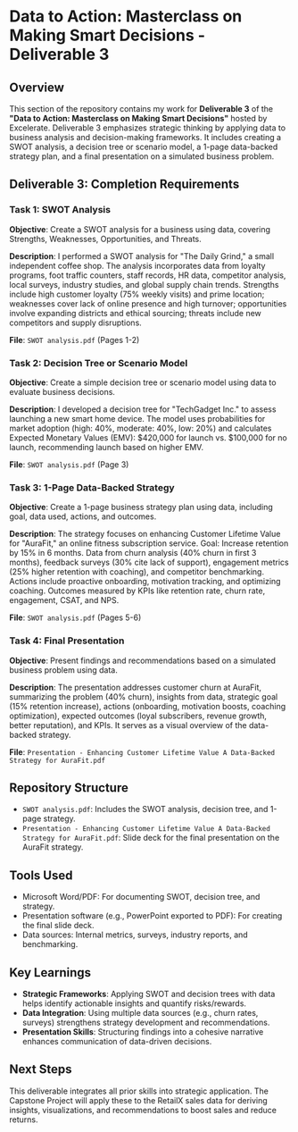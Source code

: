 # Data to Action: Masterclass on Making Smart Decisions - Deliverable 3

## Overview
This section of the repository contains my work for **Deliverable 3** of the **"Data to Action: Masterclass on Making Smart Decisions"** hosted by Excelerate. Deliverable 3 emphasizes strategic thinking by applying data to business analysis and decision-making frameworks. It includes creating a SWOT analysis, a decision tree or scenario model, a 1-page data-backed strategy plan, and a final presentation on a simulated business problem.

## Deliverable 3: Completion Requirements

### Task 1: SWOT Analysis
**Objective**: Create a SWOT analysis for a business using data, covering Strengths, Weaknesses, Opportunities, and Threats.

**Description**: I performed a SWOT analysis for "The Daily Grind," a small independent coffee shop. The analysis incorporates data from loyalty programs, foot traffic counters, staff records, HR data, competitor analysis, local surveys, industry studies, and global supply chain trends. Strengths include high customer loyalty (75% weekly visits) and prime location; weaknesses cover lack of online presence and high turnover; opportunities involve expanding districts and ethical sourcing; threats include new competitors and supply disruptions.

**File**: `SWOT analysis.pdf` (Pages 1-2)

### Task 2: Decision Tree or Scenario Model
**Objective**: Create a simple decision tree or scenario model using data to evaluate business decisions.

**Description**: I developed a decision tree for "TechGadget Inc." to assess launching a new smart home device. The model uses probabilities for market adoption (high: 40%, moderate: 40%, low: 20%) and calculates Expected Monetary Values (EMV): $420,000 for launch vs. $100,000 for no launch, recommending launch based on higher EMV.

**File**: `SWOT analysis.pdf` (Page 3)

### Task 3: 1-Page Data-Backed Strategy
**Objective**: Create a 1-page business strategy plan using data, including goal, data used, actions, and outcomes.

**Description**: The strategy focuses on enhancing Customer Lifetime Value for "AuraFit," an online fitness subscription service. Goal: Increase retention by 15% in 6 months. Data from churn analysis (40% churn in first 3 months), feedback surveys (30% cite lack of support), engagement metrics (25% higher retention with coaching), and competitor benchmarking. Actions include proactive onboarding, motivation tracking, and optimizing coaching. Outcomes measured by KPIs like retention rate, churn rate, engagement, CSAT, and NPS.

**File**: `SWOT analysis.pdf` (Pages 5-6)

### Task 4: Final Presentation
**Objective**: Present findings and recommendations based on a simulated business problem using data.

**Description**: The presentation addresses customer churn at AuraFit, summarizing the problem (40% churn), insights from data, strategic goal (15% retention increase), actions (onboarding, motivation boosts, coaching optimization), expected outcomes (loyal subscribers, revenue growth, better reputation), and KPIs. It serves as a visual overview of the data-backed strategy.

**File**: `Presentation - Enhancing Customer Lifetime Value A Data-Backed Strategy for AuraFit.pdf`

## Repository Structure
- `SWOT analysis.pdf`: Includes the SWOT analysis, decision tree, and 1-page strategy.
- `Presentation - Enhancing Customer Lifetime Value A Data-Backed Strategy for AuraFit.pdf`: Slide deck for the final presentation on the AuraFit strategy.

## Tools Used
- Microsoft Word/PDF: For documenting SWOT, decision tree, and strategy.
- Presentation software (e.g., PowerPoint exported to PDF): For creating the final slide deck.
- Data sources: Internal metrics, surveys, industry reports, and benchmarking.

## Key Learnings
- **Strategic Frameworks**: Applying SWOT and decision trees with data helps identify actionable insights and quantify risks/rewards.
- **Data Integration**: Using multiple data sources (e.g., churn rates, surveys) strengthens strategy development and recommendations.
- **Presentation Skills**: Structuring findings into a cohesive narrative enhances communication of data-driven decisions.

## Next Steps
This deliverable integrates all prior skills into strategic application. The Capstone Project will apply these to the RetailX sales data for deriving insights, visualizations, and recommendations to boost sales and reduce returns.
